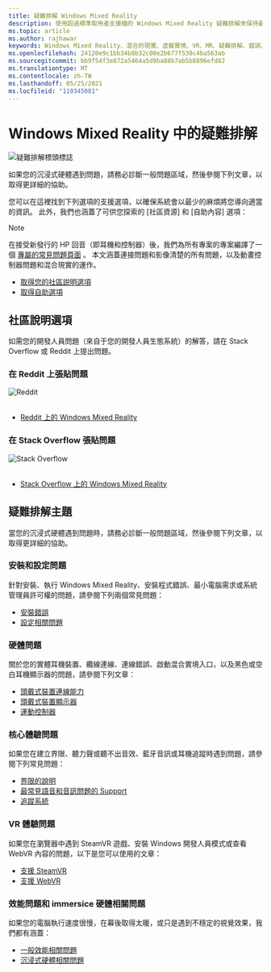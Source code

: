 ```yaml
---
title: 疑難排解 Windows Mixed Reality
description: 使用超過標準取用者支援檔的 Windows Mixed Reality 疑難排解來保持最新狀態。
ms.topic: article
ms.author: rajhawar
keywords: Windows Mixed Reality、混合的現實、虛擬實境、VR、MR、疑難排解、錯誤、協助、支援
ms.openlocfilehash: 24120e9c1bb34b8b32c00e2b677f530c4ba563ab
ms.sourcegitcommit: bb9f54f3e872a5464a5d9ba88b7ab5b8896efd82
ms.translationtype: MT
ms.contentlocale: zh-TW
ms.lasthandoff: 05/25/2021
ms.locfileid: "110345081"
---
```

# <a name="troubleshooting-in-windows-mixed-reality"></a>Windows Mixed Reality 中的疑難排解

![疑難排解標頭標誌](images/1050px-Mixedrealityportal.png)

如果您的沉浸式硬體遇到問題，請務必診斷一般問題區域，然後參閱下列文章，以取得更詳細的協助。

您可以在這裡找到下列選項的支援選項，以確保系統會以最少的麻煩將您導向適當的資訊。 此外，我們也涵蓋了可供您探索的 [社區資源] 和 [自助內容] 選項：

>[!Note]
>在接受新發行的 HP 回音（即耳機和控制器）後，我們為所有專案的專案編譯了一個 [專屬的常見問題頁面](reverbG2-faq.yml) 。 本文涵蓋連接問題和影像清楚的所有問題，以及動畫控制器問題和混合現實的運作。

- [取得您的社區説明選項](#community-help-options)
- [取得自助選項](#troubleshooting-topics)

## <a name="community-help-options"></a>社區說明選項

如需您的開發人員問題（來自于您的開發人員生態系統）的解答，請在 Stack Overflow 或 Reddit 上提出問題。

### <a name="post-a-question-on-reddit"></a>在 Reddit 上張貼問題
<div class='icon is-large'>
    <img alt='Reddit' src='https://docs.microsoft.com/media/logos/logo_reddit.svg'>
</div><br/>

- [Reddit 上的 Windows Mixed Reality](https://www.reddit.com/r/WindowsMR/)

### <a name="post-a-question-on-stack-overflow"></a>在 Stack Overflow 張貼問題
<div class='icon is-large'>
    <img alt='Stack Overflow' src='https://docs.microsoft.com/media/logos/logo_stackoverflow.svg'>
</div><br/>

- [Stack Overflow 上的 Windows Mixed Reality](https://stackoverflow.com/questions/tagged/windows-mixed-reality)

## <a name="troubleshooting-topics"></a>疑難排解主題

當您的沉浸式硬體遇到問題時，請務必診斷一般問題區域，然後參閱下列文章，以取得更詳細的協助。 

### <a name="installation-and-setup-issues"></a>安裝和設定問題

針對安裝、執行 Windows Mixed Reality、安裝程式錯誤、最小電腦需求或系統管理員許可權的問題，請參閱下列兩個常見問題：

- [安裝錯誤](installation_errors.md)
- [設定相關問題](wmr-setup-faq.yml)

### <a name="hardware-issues"></a>硬體問題

關於您的實體耳機裝置、纜線連線、連線錯誤、啟動混合實境入口，以及黑色或空白耳機顯示器的問題，請參閱下列文章：

- [頭戴式裝置連線能力](headset-connectivity.md)
- [頭戴式裝置顯示器](headset-display.md)
- [運動控制器](motion-controller-problems.md)

### <a name="core-experience-issues"></a>核心體驗問題

如果您在建立界限、聽力聲或聽不出音效、藍牙音訊或耳機追蹤時遇到問題，請參閱下列常見問題：

- [界限的說明](boundary-questions.md)
- [最常見語音和音訊問題的 Suppprt](speech-and-audio.md)
- [追蹤系統](tracking.md)

### <a name="vr-experience-issues"></a>VR 體驗問題

如果您在瀏覽器中遇到 SteamVR 遊戲、安裝 Windows 開發人員模式或查看 WebVR 內容的問題，以下是您可以使用的文章：

- [支援 SteamVR](steamvr-questions.md)
- [支援 WebVR](webvr-questions.md)

### <a name="performance-issues-and-immersice-hardware-related-issues"></a>效能問題和 immersice 硬體相關問題

如果您的電腦執行速度很慢，在幕後取得太暖，或只是遇到不穩定的視覺效果，我們都有涵蓋：

- [一般效能相關問題](performance-questions.md)
- [沉浸式硬體相關問題](other-questions.md)
